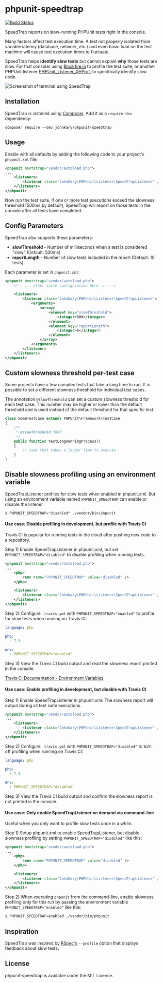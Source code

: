 # phpunit-speedtrap

[![Build Status](https://travis-ci.org/johnkary/phpunit-speedtrap.svg?branch=master)](https://travis-ci.org/johnkary/phpunit-speedtrap)

SpeedTrap reports on slow-running PHPUnit tests right in the console.

Many factors affect test execution time. A test not properly isolated from variable latency (database, network, etc.) and even basic load on the test machine will cause test execution times to fluctuate.

SpeedTrap helps **identify slow tests** but cannot explain **why** those tests are slow. For that consider using [Blackfire.io](https://blackfire.io) to profile the test suite, or another PHPUnit listener [PHPUnit\_Listener\_XHProf](https://github.com/sebastianbergmann/phpunit-testlistener-xhprof), to specifically identify slow code.

![Screenshot of terminal using SpeedTrap](http://i.imgur.com/Zr34giR.png)

## Installation

SpeedTrap is installed using [Composer](http://getcomposer.org). Add it as a `require-dev` dependency:

    composer require --dev johnkary/phpunit-speedtrap


## Usage

Enable with all defaults by adding the following code to your project's `phpunit.xml` file:

```xml
<phpunit bootstrap="vendor/autoload.php">
...
    <listeners>
        <listener class="JohnKary\PHPUnit\Listener\SpeedTrapListener" />
    </listeners>
</phpunit>
```

Now run the test suite. If one or more test executions exceed the slowness threshold (500ms by default), SpeedTrap will report on those tests in the console after all tests have completed.

## Config Parameters

SpeedTrap also supports these parameters:

* **slowThreshold** - Number of milliseconds when a test is considered "slow" (Default: 500ms)
* **reportLength** - Number of slow tests included in the report (Default: 10 tests)

Each parameter is set in `phpunit.xml`:

```xml
<phpunit bootstrap="vendor/autoload.php">
    <!-- ... other suite configuration here ... -->

    <listeners>
        <listener class="JohnKary\PHPUnit\Listener\SpeedTrapListener">
            <arguments>
                <array>
                    <element key="slowThreshold">
                        <integer>500</integer>
                    </element>
                    <element key="reportLength">
                        <integer>5</integer>
                    </element>
                </array>
            </arguments>
        </listener>
    </listeners>
</phpunit>
```

## Custom slowness threshold per-test case

Some projects have a few complex tests that take a long time to run. It is possible to set a different slowness threshold for individual test cases.

The annotation `@slowThreshold` can set a custom slowness threshold for each test case. This number may be higher or lower than the default threshold and is used instead of the default threshold for that specific test.

```php
class SomeTestCase extends PHPUnit\Framework\TestCase
{
    /**
     * @slowThreshold 5000
     */
    public function testLongRunningProcess()
    {
        // Code that takes a longer time to execute
    }
}
```

## Disable slowness profiling using an environment variable

SpeedTrapListener profiles for slow tests when enabled in phpunit.xml. But using an environment variable named `PHPUNIT_SPEEDTRAP` can enable or disable the listener.

    $ PHPUNIT_SPEEDTRAP="disabled" ./vendor/bin/phpunit

#### Use case: Disable profiling in development, but profile with Travis CI

Travis CI is popular for running tests in the cloud after pushing new code to a repository.

Step 1) Enable SpeedTrapListener in phpunit.xml, but set `PHPUNIT_SPEEDTRAP="disabled"` to disable profiling when running tests.

```xml
<phpunit bootstrap="vendor/autoload.php">
...
    <php>
        <env name="PHPUNIT_SPEEDTRAP" value="disabled" />
    </php>

    <listeners>
        <listener class="JohnKary\PHPUnit\Listener\SpeedTrapListener" />
    </listeners>
</phpunit>
```

Step 2) Configure `.travis.yml` with `PHPUNIT_SPEEDTRAP="enabled"` to profile for slow tests when running on Travis CI:

```yaml
language: php

php:
  - 7.3

env:
  - PHPUNIT_SPEEDTRAP="enabled"
```

Step 3) View the Travis CI build output and read the slowness report printed in the console.

[Travis CI Documentation - Environment Variables](https://docs.travis-ci.com/user/environment-variables)

#### Use case: Enable profiling in development, but disable with Travis CI

Step 1) Enable SpeedTrapListener in phpunit.xml. The slowness report will output during all test suite executions.

```xml
<phpunit bootstrap="vendor/autoload.php">
...
    <listeners>
        <listener class="JohnKary\PHPUnit\Listener\SpeedTrapListener" />
    </listeners>
</phpunit>
```

Step 2) Configure `.travis.yml` with `PHPUNIT_SPEEDTRAP="disabled"` to turn off profiling when running on Travis CI:

```yaml
language: php

php:
  - 7.3

env:
  - PHPUNIT_SPEEDTRAP="disabled"
```

Step 3) View the Travis CI build output and confirm the slowness report is not printed in the console.

#### Use case: Only enable SpeedTrapListener on demand via command-line

Useful when you only want to profile slow tests once in a while.

Step 1) Setup phpunit.xml to enable SpeedTrapListener, but disable slowness profiling by setting `PHPUNIT_SPEEDTRAP="disabled"` like this:

```xml
<phpunit bootstrap="vendor/autoload.php">
...
    <php>
        <env name="PHPUNIT_SPEEDTRAP" value="disabled" />
    </php>

    <listeners>
        <listener class="JohnKary\PHPUnit\Listener\SpeedTrapListener" />
    </listeners>
</phpunit>
```

Step 2) When executing `phpunit` from the command-line, enable slowness profiling only for this run by passing the environment variable `PHPUNIT_SPEEDTRAP="enabled"` like this:

```bash
$ PHPUNIT_SPEEDTRAP=enabled ./vendor/bin/phpunit
```

## Inspiration

SpeedTrap was inspired by [RSpec's](https://github.com/rspec/rspec) `--profile` option that displays feedback about slow tests.

## License

phpunit-speedtrap is available under the MIT License.
